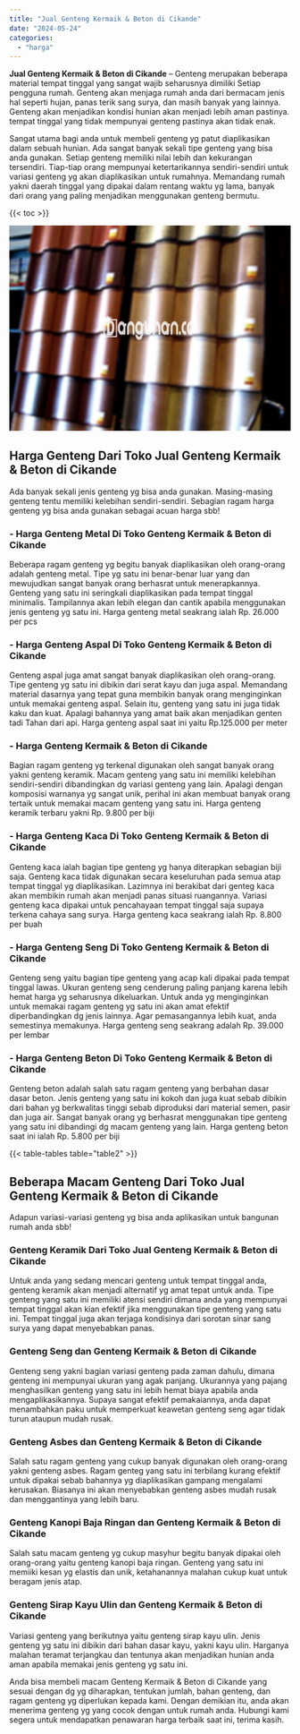 ```yaml
---
title: "Jual Genteng Kermaik & Beton di Cikande"
date: "2024-05-24"
categories: 
  - "harga"
---
```


**Jual Genteng Kermaik & Beton di Cikande** – Genteng merupakan beberapa material tempat tinggal yang sangat wajib seharusnya dimiliki Setiap pengguna rumah. Genteng akan menjaga rumah anda dari bermacam jenis hal seperti hujan, panas terik sang surya, dan masih banyak yang lainnya. Genteng akan menjadikan kondisi hunian akan menjadi lebih aman pastinya. tempat tinggal yang tidak mempunyai genteng pastinya akan tidak enak.

Sangat utama bagi anda untuk membeli genteng yg patut diaplikasikan dalam sebuah hunian. Ada sangat banyak sekali tipe genteng yang bisa anda gunakan. Setiap genteng memiliki nilai lebih dan kekurangan tersendiri. Tiap-tiap orang mempunyai ketertarikannya sendiri-sendiri untuk variasi genteng yg akan diaplikasikan untuk rumahnya. Memandang rumah yakni daerah tinggal yang dipakai dalam rentang waktu yg lama, banyak dari orang yang paling menjadikan menggunakan genteng bermutu.

{{< toc >}}

![Jual Genteng Kermaik & Beton di Cikande](/images/genteng-minimalis-murah14.png)

## Harga Genteng Dari Toko Jual Genteng Kermaik & Beton di Cikande

Ada banyak sekali jenis genteng yg bisa anda gunakan. Masing-masing genteng tentu memiliki kelebihan sendiri-sendiri. Sebagian ragam harga genteng yg bisa anda gunakan sebagai acuan harga sbb!

### \- Harga Genteng Metal Di Toko Genteng Kermaik & Beton di Cikande

Beberapa ragam genteng yg begitu banyak diaplikasikan oleh orang-orang adalah genteng metal. Tipe yg satu ini benar-benar luar yang dan mewujudkan sangat banyak orang berhasrat untuk menerapkannya. Genteng yang satu ini seringkali diaplikasikan pada tempat tinggal minimalis. Tampilannya akan lebih elegan dan cantik apabila menggunakan jenis genteng yg satu ini. Harga genteng metal seakrang ialah Rp. 26.000 per pcs

### \- Harga Genteng Aspal Di Toko Genteng Kermaik & Beton di Cikande

Genteng aspal juga amat sangat banyak diaplikasikan oleh orang-orang. Tipe genteng yg satu ini dibikin dari serat kayu dan juga aspal. Memandang material dasarnya yang tepat guna membikin banyak orang menginginkan untuk memakai genteng aspal. Selain itu, genteng yang satu ini juga tidak kaku dan kuat. Apalagi bahannya yang amat baik akan menjadikan genten tadi Tahan dari api. Harga genteng aspal saat ini yaitu Rp.125.000 per meter

### \- Harga Genteng Kermaik & Beton di Cikande

Bagian ragam genteng yg terkenal digunakan oleh sangat banyak orang yakni genteng keramik. Macam genteng yang satu ini memiliki kelebihan sendiri-sendiri dibandingkan dg variasi genteng yang lain. Apalagi dengan komposisi warnanya yg sangat unik, perihal ini akan membuat banyak orang tertaik untuk memakai macam genteng yang satu ini. Harga genteng keramik terbaru yakni Rp. 9.800 per biji

### \- Harga Genteng Kaca Di Toko Genteng Kermaik & Beton di Cikande

Genteng kaca ialah bagian tipe genteng yg hanya diterapkan sebagian biji saja. Genteng kaca tidak digunakan secara keseluruhan pada semua atap tempat tinggal yg diaplikasikan. Lazimnya ini berakibat dari genteg kaca akan membikin rumah akan menjadi panas situasi ruangannya. Variasi genteng kaca dipakai untuk pencahayaan tempat tinggal saja supaya terkena cahaya sang surya. Harga genteng kaca seakrang ialah Rp. 8.800 per buah

### \- Harga Genteng Seng Di Toko Genteng Kermaik & Beton di Cikande

Genteng seng yaitu bagian tipe genteng yang acap kali dipakai pada tempat tinggal lawas. Ukuran genteng seng cenderung paling panjang karena lebih hemat harga yg seharusnya dikeluarkan. Untuk anda yg menginginkan untuk memakai ragam genteng yg satu ini akan amat efektif diperbandingkan dg jenis lainnya. Agar pemasangannya lebih kuat, anda semestinya memakunya. Harga genteng seng seakrang adalah Rp. 39.000 per lembar

### \- Harga Genteng Beton Di Toko Genteng Kermaik & Beton di Cikande

Genteng beton adalah salah satu ragam genteng yang berbahan dasar dasar beton. Jenis genteng yang satu ini kokoh dan juga kuat sebab dibikin dari bahan yg berkwalitas tinggi sebab diproduksi dari material semen, pasir dan juga air. Sangat banyak orang yg berhasrat menggunakan tipe genteng yang satu ini dibandingi dg macam genteng yang lain. Harga genteng beton saat ini ialah Rp. 5.800 per biji

{{< table-tables table="table2" >}}

## Beberapa Macam Genteng Dari Toko Jual Genteng Kermaik & Beton di Cikande

Adapun variasi-variasi genteng yg bisa anda aplikasikan untuk bangunan rumah anda sbb!

### Genteng Keramik Dari Toko Jual Genteng Kermaik & Beton di Cikande

Untuk anda yang sedang mencari genteng untuk tempat tinggal anda, genteng keramik akan menjadi alternatif yg amat tepat untuk anda. Tipe genteng yang satu ini memiliki atensi sendiri dimana anda yang mempunyai tempat tinggal akan kian efektif jika menggunakan tipe genteng yang satu ini. Tempat tinggal juga akan terjaga kondisinya dari sorotan sinar sang surya yang dapat menyebabkan panas.

### Genteng Seng dan Genteng Kermaik & Beton di Cikande

Genteng seng yakni bagian variasi genteng pada zaman dahulu, dimana genteng ini mempunyai ukuran yang agak panjang. Ukurannya yang pajang menghasilkan genteng yang satu ini lebih hemat biaya apabila anda mengaplikasikannya. Supaya sangat efektif pemakaiannya, anda dapat menambahkan paku untuk memperkuat keawetan genteng seng agar tidak turun ataupun mudah rusak.

### Genteng Asbes dan Genteng Kermaik & Beton di Cikande

Salah satu ragam genteng yang cukup banyak digunakan oleh orang-orang yakni genteng asbes. Ragam genteg yang satu ini terbilang kurang efektif untuk dipakai sebab bahannya yg diaplikasikan gampang mengalami kerusakan. Biasanya ini akan menyebabkan genteng asbes mudah rusak dan menggantinya yang lebih baru.

### Genteng Kanopi Baja Ringan dan Genteng Kermaik & Beton di Cikande

Salah satu macam genteng yg cukup masyhur begitu banyak dipakai oleh orang-orang yaitu genteng kanopi baja ringan. Genteng yang satu ini memiiki kesan yg elastis dan unik, ketahanannya malahan cukup kuat untuk beragam jenis atap.

### Genteng Sirap Kayu Ulin dan Genteng Kermaik & Beton di Cikande

Variasi genteng yang berikutnya yaitu genteng sirap kayu ulin. Jenis genteng yg satu ini dibikin dari bahan dasar kayu, yakni kayu ulin. Harganya malahan teramat terjangkau dan tentunya akan menjadikan hunian anda aman apabila memakai jenis genteng yg satu ini.

Anda bisa membeli macam Genteng Kermaik & Beton di Cikande yang sesuai dengan dg yg diharapkan, tentukan jumlah, bahan genteng, dan ragam genteng yg diperlukan kepada kami. Dengan demikian itu, anda akan menerima genteng yg yang cocok dengan untuk rumah anda. Hubungi kami segera untuk mendapatkan penawaran harga terbaik saat ini, terima kasih.
